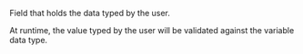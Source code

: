 Field that holds the data typed by the user.

At runtime, the value typed by the user will be validated against the variable data type.
